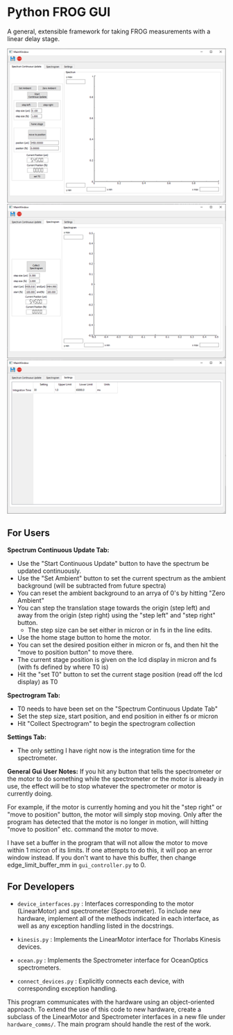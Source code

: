 # Python FROG GUI
A general, extensible framework for taking FROG measurements with a linear delay stage. 

![img.png](assets/readme/img.png) 
![img_1.png](assets/readme/img_1.png)
![img_2.png](assets/readme/img_2.png)

## For Users

**Spectrum Continuous Update Tab:**
* Use the "Start Continuous Update" button to have the spectrum be updated continuously.
* Use the "Set Ambient" button to set the current spectrum as the ambient background (will be subtracted from future spectra)
* You can reset the ambient background to an arrya of 0's by hitting "Zero Ambient"
* You can step the translation stage towards the origin (step left) and away from the origin (step right) using the "step left" and "step right" button.
  * The step size can be set either in micron or in fs in the line edits.
* Use the home stage button to home the motor.
* You can set the desired position either in micron or fs, and then hit the "move to position button" to move there.
* The current stage position is given on the lcd display in micron and fs (with fs defined by where T0 is)
* Hit the "set T0" button to set the current stage position (read off the lcd display) as T0

**Spectrogram Tab:**

* T0 needs to have been set on the "Spectrum Continuous Update Tab"
* Set the step size, start position, and end position in either fs or micron
* Hit "Collect Spectrogram" to begin the spectrogram collection

**Settings Tab:**
* The only setting I have right now is the integration time for the spectrometer. 

**General Gui User Notes:**
If you hit any button that tells the spectrometer or the motor to do something while the spectrometer or the motor is already in use, the effect will be to stop whatever the spectrometer or motor is currently doing. 

For example, if the motor is currently homing and you hit the "step right" or "move to position" button, the motor will simply stop moving. Only after the program has detected that the motor is no longer in motion, will hitting "move to position" etc. command the motor to move.

I have set a buffer in the program that will not allow the motor to move within 1 micron of its limits. If one attempts to do this, it will pop an error window instead. If you don't want to have this buffer, then change edge_limit_buffer_mm in `gui_controller.py` to 0. 

## For Developers

* `device_interfaces.py` : Interfaces corresponding to the motor (LinearMotor) and spectrometer (Spectrometer). To include new hardware, implement all of the
methods indicated in each interface, as well as any exception handling listed in the docstrings.

* `kinesis.py` : Implements the LinearMotor interface for Thorlabs Kinesis devices. 

* `ocean.py` : Implements the Spectrometer interface for OceanOptics spectrometers.

* `connect_devices.py` : Explicitly connects each device, with corresponding exception handling.

This program communicates with the hardware using an object-oriented approach. To extend the use of
this code to new hardware, create a subclass of the LinearMotor and Spectrometer interfaces in a new file under `hardware_comms/`. The
main program should handle the rest of the work. 